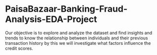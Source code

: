 # PaisaBazaar-Banking-Fraud-Analysis-EDA-Project
Our objective is to explore and analyze the dataset and find insights and trends to know the relationship between individuals and their previous transaction history by this we will investigate what factors influence the credit scores. 
